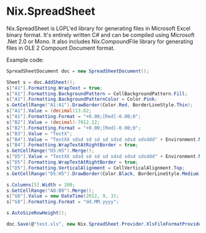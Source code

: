 Nix.SpreadSheet
===============

Nix.SpreadSheet is LGPL'ed library for generating files in Microsoft Excel binary format. It's entirely written C# and can be compiled using Microsoft .Net 2.0 or Mono. It also includes Nix.CompoundFile library for generating files in OLE 2 Compount Document format.

Example code:
```csharp
SpreadSheetDocument doc = new SpreadSheetDocument();

Sheet s = doc.AddSheet();
s["A1"].Formatting.WrapText = true;
s["A1"].Formatting.BackgroundPattern = CellBackgroundPattern.Fill;
s["A1"].Formatting.BackgroundPatternColor = Color.Pink;
s.GetCellRange("A1:A1").DrawBorder(Color.Red, BorderLineStyle.Thin);
s["A1"].Value = (decimal)13.02;
s["A1"].Formatting.Format = "+0.00;[Red]-0.00;0";
s["B2"].Value = (decimal)-7012.12;
s["B2"].Formatting.Format = "+0.00;[Red]-0.00;0";
s["B3"].Value = "TestX";
s["B4"].Value = "TestXX sdsd sd sd sd sdsd sdsd sdsddd" + Environment.NewLine + "sdfsdf sddf gdffdgdfgfdgdfgdfgfdgfdgg dfgdfg gdfgdfgf sdfsdfdsf sdf";
s["B4"].Formatting.WrapTextAtRightBorder = true;
s.GetCellRange("D5:H5").Merge();
s["D5"].Value = "TestXX sdsd sd sd sd sdsd sdsd sdsddd" + Environment.NewLine + "sdfsdf sddf gdffdgdfgfdgdfgdfgfdgfdgg dfgdfg gdfgdfgf sdfsdfdsf sdf" + Environment.NewLine + "sdfsdf sddf gdffdgdfgfdgdfgdfgfdgfdgg dfgdfg gdfgdfgf sdfsdfdsf sdf";
s["D5"].Formatting.WrapTextAtRightBorder = true;
s["D5"].Formatting.VerticalAlignment = CellVerticalAlignment.Top;
s.GetCellRange("D5:H5").DrawBorder(Color.Black, BorderLineStyle.Medium);

s.Columns[5].Width = 200;
s.GetCellRange("A8:B8").Merge();
s["G8"].Value = new DateTime(2012, 9, 3);
s["G8"].Formatting.Format = "dd.MM.yyyy";

s.AutoSizeRowHeight();

doc.Save(@"test.xls", new Nix.SpreadSheet.Provider.XlsFileFormatProvider());
```
